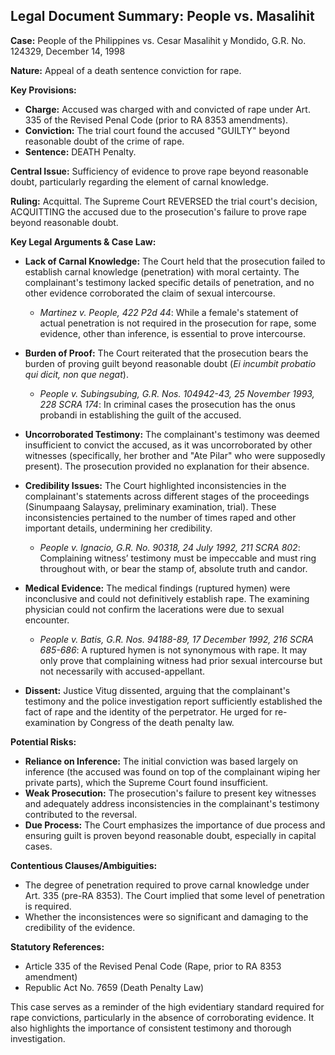 ## Legal Document Summary: People vs. Masalihit

**Case:** People of the Philippines vs. Cesar Masalihit y Mondido, G.R. No. 124329, December 14, 1998

**Nature:** Appeal of a death sentence conviction for rape.

**Key Provisions:**

*   **Charge:** Accused was charged with and convicted of rape under Art. 335 of the Revised Penal Code (prior to RA 8353 amendments).
*   **Conviction:**  The trial court found the accused "GUILTY" beyond reasonable doubt of the crime of rape.
*   **Sentence:** DEATH Penalty.

**Central Issue:** Sufficiency of evidence to prove rape beyond reasonable doubt, particularly regarding the element of carnal knowledge.

**Ruling:** Acquittal. The Supreme Court REVERSED the trial court's decision, ACQUITTING the accused due to the prosecution's failure to prove rape beyond reasonable doubt.

**Key Legal Arguments & Case Law:**

*   **Lack of Carnal Knowledge:** The Court held that the prosecution failed to establish carnal knowledge (penetration) with moral certainty. The complainant's testimony lacked specific details of penetration, and no other evidence corroborated the claim of sexual intercourse.
    *   *Martinez v. People, 422 P2d 44*:  While a female's statement of actual penetration is not required in the prosecution for rape, some evidence, other than inference, is essential to prove intercourse.

*   **Burden of Proof:** The Court reiterated that the prosecution bears the burden of proving guilt beyond reasonable doubt (*Ei incumbit probatio qui dicit, non que negat*).
    *   *People v. Subingsubing, G.R. Nos. 104942-43, 25 November 1993, 228 SCRA 174*: In criminal cases the prosecution has the onus probandi in establishing the guilt of the accused.

*   **Uncorroborated Testimony:** The complainant's testimony was deemed insufficient to convict the accused, as it was uncorroborated by other witnesses (specifically, her brother and "Ate Pilar" who were supposedly present). The prosecution provided no explanation for their absence.

*   **Credibility Issues:** The Court highlighted inconsistencies in the complainant's statements across different stages of the proceedings (Sinumpaang Salaysay, preliminary examination, trial). These inconsistencies pertained to the number of times raped and other important details, undermining her credibility.
    *   *People v. Ignacio, G.R. No. 90318, 24 July 1992, 211 SCRA 802*: Complaining witness’ testimony must be impeccable and must ring throughout with, or bear the stamp of, absolute truth and candor.

*   **Medical Evidence:** The medical findings (ruptured hymen) were inconclusive and could not definitively establish rape. The examining physician could not confirm the lacerations were due to sexual encounter.
    *   *People v. Batis, G.R. Nos. 94188-89, 17 December 1992, 216 SCRA 685-686*: A ruptured hymen is not synonymous with rape. It may only prove that complaining witness had prior sexual intercourse but not necessarily with accused-appellant.

*   **Dissent:** Justice Vitug dissented, arguing that the complainant's testimony and the police investigation report sufficiently established the fact of rape and the identity of the perpetrator. He urged for re-examination by Congress of the death penalty law.

**Potential Risks:**

*   **Reliance on Inference:** The initial conviction was based largely on inference (the accused was found on top of the complainant wiping her private parts), which the Supreme Court found insufficient.
*   **Weak Prosecution:** The prosecution's failure to present key witnesses and adequately address inconsistencies in the complainant's testimony contributed to the reversal.
*   **Due Process:** The Court emphasizes the importance of due process and ensuring guilt is proven beyond reasonable doubt, especially in capital cases.

**Contentious Clauses/Ambiguities:**

*   The degree of penetration required to prove carnal knowledge under Art. 335 (pre-RA 8353). The Court implied that some level of penetration is required.
*   Whether the inconsistences were so significant and damaging to the credibility of the evidence.

**Statutory References:**

*   Article 335 of the Revised Penal Code (Rape, prior to RA 8353 amendment)
*   Republic Act No. 7659 (Death Penalty Law)

This case serves as a reminder of the high evidentiary standard required for rape convictions, particularly in the absence of corroborating evidence. It also highlights the importance of consistent testimony and thorough investigation.
